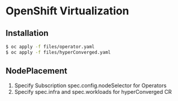 # OpenShift Virtualization

## Installation

```bash
$ oc apply -f files/operator.yaml
$ oc apply -f files/hyperConverged.yaml
```

## NodePlacement

1. Specify Subscription spec.config.nodeSelector for Operators
2. Specify spec.infra and spec.workloads for hyperConverged CR

